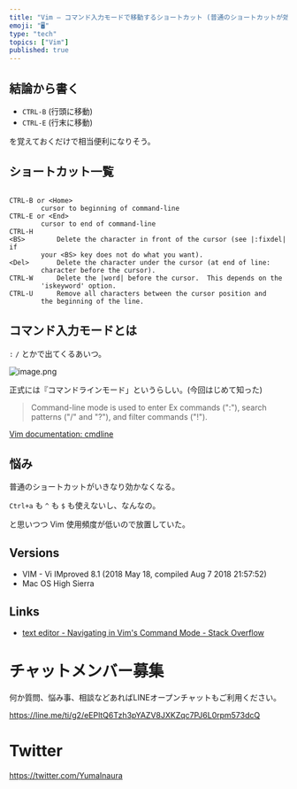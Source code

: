 ```yaml
---
title: "Vim — コマンド入力モードで移動するショートカット (普通のショートカットが効かない)"
emoji: "🖥"
type: "tech"
topics: ["Vim"]
published: true
---
```


## 結論から書く

- `CTRL-B` (行頭に移動)
- `CTRL-E` (行末に移動)

を覚えておくだけで相当便利になりそう。

## ショートカット一覧

```

CTRL-B or <Home>
        cursor to beginning of command-line
CTRL-E or <End> 
        cursor to end of command-line
CTRL-H              
<BS>        Delete the character in front of the cursor (see |:fixdel| if
        your <BS> key does not do what you want).
<Del>       Delete the character under the cursor (at end of line:
        character before the cursor).
CTRL-W      Delete the |word| before the cursor.  This depends on the
        'iskeyword' option.
CTRL-U      Remove all characters between the cursor position and
        the beginning of the line.  
```


## コマンド入力モードとは

`:` `/` とかで出てくるあいつ。

![image.png](https://qiita-image-store.s3.amazonaws.com/0/89618/d1dde06d-38ae-c141-88d7-73c52721e45e.png)

正式には『コマンドラインモード」というらしい。(今回はじめて知った)

>Command-line mode is used to enter Ex commands (":"), search patterns
("/" and "?"), and filter commands ("!").

[Vim documentation: cmdline](http://vimdoc.sourceforge.net/htmldoc/cmdline.html)


## 悩み

普通のショートカットがいきなり効かなくなる。

`Ctrl+a` も `^` も `$` も使えないし、なんなの。

と思いつつ Vim 使用頻度が低いので放置していた。

## Versions

- VIM - Vi IMproved 8.1 (2018 May 18, compiled Aug  7 2018 21:57:52)
- Mac OS High Sierra

## Links

- [text editor - Navigating in Vim's Command Mode - Stack Overflow](https://stackoverflow.com/questions/6920943/navigating-in-vims-command-mode)








<!-- Update From Qiita API -->

# チャットメンバー募集


何か質問、悩み事、相談などあればLINEオープンチャットもご利用ください。

https://line.me/ti/g2/eEPltQ6Tzh3pYAZV8JXKZqc7PJ6L0rpm573dcQ





# Twitter


https://twitter.com/YumaInaura


<!-- Update From Qiita API -->


